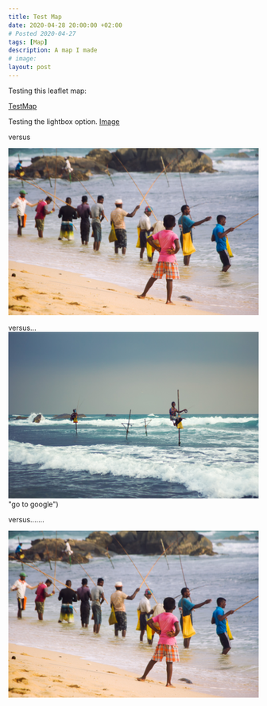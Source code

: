 ```yaml
---
title: Test Map
date: 2020-04-28 20:00:00 +02:00
# Posted 2020-04-27
tags: [Map]
description: A map I made
# image:
layout: post
---
```




Testing this leaflet map:

[TestMap](/TestMap/)

Testing the lightbox option.
[Image](/assets/img/portfolio/[2018-03-01]-Sri_Lanka/stilt_fishermen/Sri_Lanka_748_PS.jpg)

versus

![image2](../assets/img/portfolio/[2018-03-01]-Sri_Lanka/stilt_fishermen/Sri_Lanka_748_PS.jpg)

versus...
[![image3](../assets/img/portfolio/[2018-03-01]-Sri_Lanka/stilt_fishermen/Sri_Lanka_781_PS.jpg)](http://www.google.com) "go to google")

versus.......

[![image4](../assets/img/portfolio/[2018-03-01]-Sri_Lanka/stilt_fishermen/Sri_Lanka_748_PS.jpg)](/assets/img/portfolio/[2018-03-01]-Sri_Lanka/stilt_fishermen/Sri_Lanka_748_PS.jpg)
